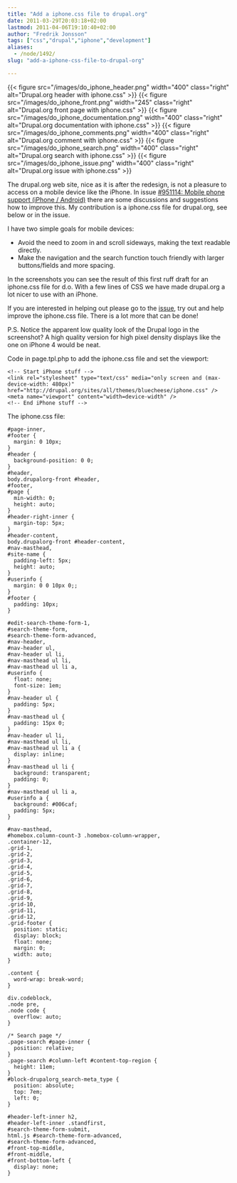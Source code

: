 ```yaml
---
title: "Add a iphone.css file to drupal.org"
date: 2011-03-29T20:03:18+02:00
lastmod: 2011-04-06T19:10:40+02:00
author: "Fredrik Jonsson"
tags: ["css","drupal","iphone","development"]
aliases:
  - /node/1492/
slug: "add-a-iphone-css-file-to-drupal-org"

---
```


{{< figure src="/images/do_iphone_header.png" width="400" class="right" alt="Drupal.org header with iphone.css" >}}
{{< figure src="/images/do_iphone_front.png" width="245" class="right" alt="Drupal.org front page with iphone.css" >}}
{{< figure src="/images/do_iphone_documentation.png" width="400" class="right" alt="Drupal.org documentation with iphone.css" >}}
{{< figure src="/images/do_iphone_comments.png" width="400" class="right" alt="Drupal.org comment with iphone.css" >}}
{{< figure src="/images/do_iphone_search.png" width="400" class="right" alt="Drupal.org search with iphone.css" >}}
{{< figure src="/images/do_iphone_issue.png" width="400" class="right" alt="Drupal.org issue with iphone.css" >}}

The drupal.org web site, nice as it is after the redesign, is not a pleasure to access on a mobile device like the iPhone. In issue [#951114: Mobile phone support (iPhone / Android)](http://drupal.org/node/951114) there are some discussions and suggestions how to improve this. My contribution is a iphone.css file for drupal.org, see below or in the issue.

I have two simple goals for mobile devices:

* Avoid the need to zoom in and scroll sideways, making the text readable directly.
* Make the navigation and the search function touch friendly with larger buttons/fields and more spacing.

In the screenshots you can see the result of this first ruff draft for an iphone.css file for d.o. With a few lines of CSS we have made drupal.org a lot nicer to use with an iPhone.

If you are interested in helping out please go to the [issue](http://drupal.org/node/951114), try out and help improve the iphone.css file. There is a lot more that can be done!

P.S. Notice the apparent low quality look of the Drupal logo in the screenshot? A high quality version for high pixel density displays like the one on iPhone 4 would be neat.


Code in page.tpl.php to add the iphone.css file and set the viewport:

~~~~
<!-- Start iPhone stuff -->
<link rel="stylesheet" type="text/css" media="only screen and (max-device-width: 480px)" href="http://drupal.org/sites/all/themes/bluecheese/iphone.css" />
<meta name="viewport" content="width=device-width" />
<!-- End iPhone stuff -->
~~~~

The iphone.css file:

~~~~
#page-inner,
#footer {
  margin: 0 10px;
}
#header {
  background-position: 0 0;
}
#header,
body.drupalorg-front #header,
#footer,
#page {
  min-width: 0;
  height: auto;
}
#header-right-inner {
  margin-top: 5px;
}
#header-content,
body.drupalorg-front #header-content,
#nav-masthead,
#site-name {
  padding-left: 5px;
  height: auto;
}
#userinfo {
  margin: 0 0 10px 0;;
}
#footer {
  padding: 10px;
}

#edit-search-theme-form-1,
#search-theme-form,
#search-theme-form-advanced,
#nav-header,
#nav-header ul,
#nav-header ul li,
#nav-masthead ul li,
#nav-masthead ul li a,
#userinfo {
  float: none;
  font-size: 1em;
}
#nav-header ul {
  padding: 5px;
}
#nav-masthead ul {
  padding: 15px 0;
}
#nav-header ul li,
#nav-masthead ul li,
#nav-masthead ul li a {
  display: inline;
}
#nav-masthead ul li {
  background: transparent;
  padding: 0;
}
#nav-masthead ul li a,
#userinfo a {
  background: #006caf;
  padding: 5px;
}

#nav-masthead,
#homebox.column-count-3 .homebox-column-wrapper,
.container-12,
.grid-1,
.grid-2,
.grid-3,
.grid-4,
.grid-5,
.grid-6,
.grid-7,
.grid-8,
.grid-9,
.grid-10,
.grid-11,
.grid-12,
.grid-footer {
  position: static;
  display: block;
  float: none;
  margin: 0;
  width: auto;
}

.content {
  word-wrap: break-word;
}

div.codeblock,
.node pre,
.node code {
  overflow: auto;
}

/* Search page */
.page-search #page-inner {
  position: relative;
}
.page-search #column-left #content-top-region {
  height: 11em;
}
#block-drupalorg_search-meta_type {
  position: absolute;
  top: 7em;
  left: 0;
}

#header-left-inner h2,
#header-left-inner .standfirst,
#search-theme-form-submit,
html.js #search-theme-form-advanced,
#search-theme-form-advanced,
#front-top-middle,
#front-middle,
#front-bottom-left {
  display: none;
}
~~~~

